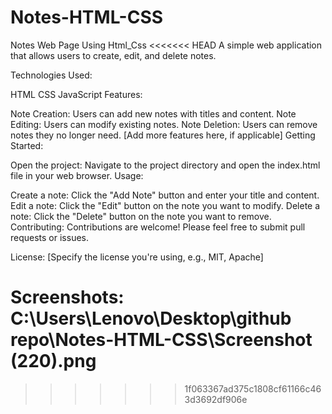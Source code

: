 # Notes-HTML-CSS
 Notes Web Page Using Html_Css
<<<<<<< HEAD
 A simple web application that allows users to create, edit, and delete notes.

Technologies Used:

HTML
CSS
JavaScript
Features:

Note Creation: Users can add new notes with titles and content.
Note Editing: Users can modify existing notes.
Note Deletion: Users can remove notes they no longer need.
[Add more features here, if applicable]
Getting Started:

Open the project: Navigate to the project directory and open the index.html file in your web browser.
Usage:

Create a note: Click the "Add Note" button and enter your title and content.
Edit a note: Click the "Edit" button on the note you want to modify.
Delete a note: Click the "Delete" button on the note you want to remove.
Contributing:
Contributions are welcome! Please feel free to submit pull requests or issues.

License:
[Specify the license you're using, e.g., MIT, Apache]

Screenshots: C:\Users\Lenovo\Desktop\github repo\Notes-HTML-CSS\Screenshot (220).png
=======
>>>>>>> 1f063367ad375c1808cf61166c463d3692df906e

